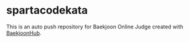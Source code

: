 # spartacodekata
This is an auto push repository for Baekjoon Online Judge created with [BaekjoonHub](https://github.com/BaekjoonHub/BaekjoonHub).
